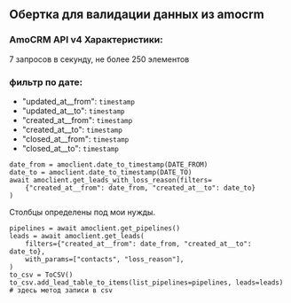 ## Обертка для валидации данных из amocrm 


### AmoCRM API v4 Характеристики:
  7 запросов в секунду, не более 250 элементов
### фильтр по дате:
- "updated_at__from": `timestamp`
- "updated_at__to": `timestamp`
- "created_at__from": `timestamp`
- "created_at__to": `timestamp`
- "closed_at__from": `timestamp`
- "closed_at__to": `timestamp`
```
date_from = amoclient.date_to_timestamp(DATE_FROM)
date_to = amoclient.date_to_timestamp(DATE_TO)
await amoclient.get_leads_with_loss_reason(filters=
    {"created_at__from": date_from, "created_at__to": date_to}
)
```
Столбцы определены под мои нужды.
```
pipelines = await amoclient.get_pipelines()
leads = await amoclient.get_leads(
    filters={"created_at__from": date_from, "created_at__to": date_to},
    with_params=["contacts", "loss_reason"],
)
to_csv = ToCSV()
to_csv.add_lead_table_to_items(list_pipelines=pipelines, leads=leads)
# здесь метод записи в csv
```
